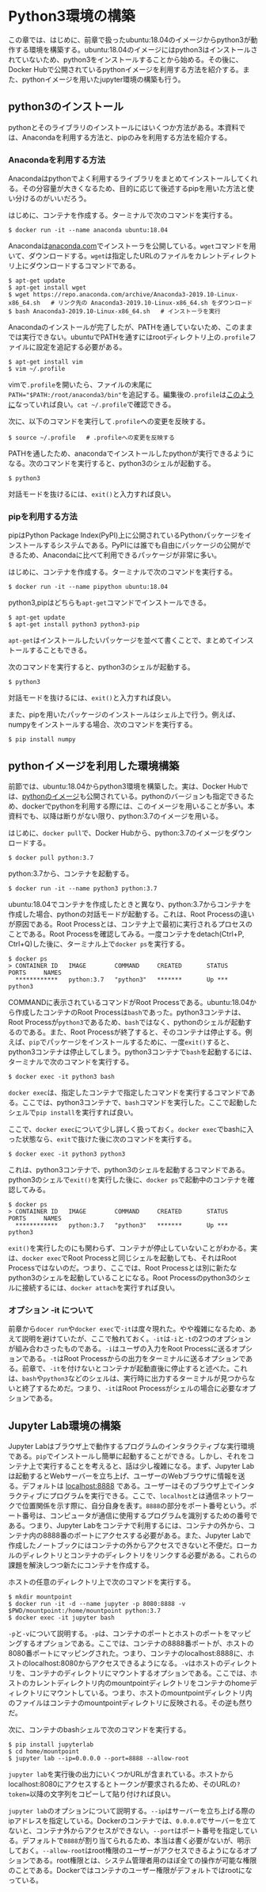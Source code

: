 # Python3環境の構築

この章では、はじめに、前章で扱ったubuntu:18.04のイメージからpython3が動作する環境を構築する。ubuntu:18.04のイメージにはpython3はインストールされていないため、python3をインストールすることから始める。その後に、Docker Hubで公開されているpythonイメージを利用する方法を紹介する。また、pythonイメージを用いたjupyter環境の構築も行う。

## python3のインストール
pythonとそのライブラリのインストールにはいくつか方法がある。本資料では、Anacondaを利用する方法と、pipのみを利用する方法を紹介する。
### Anacondaを利用する方法
Anacondaはpythonでよく利用するライブラリをまとめてインストールしてくれる。その分容量が大きくなるため、目的に応じて後述するpipを用いた方法と使い分けるのがいいだろう。

はじめに、コンテナを作成する。ターミナルで次のコマンドを実行する。
```shell
$ docker run -it --name anaconda ubuntu:18.04
```
Anacondaは[anaconda.com](https://www.anaconda.com/products/distribution)でインストーラを公開している。`wget`コマンドを用いて、ダウンロードする。`wget`は指定したURLのファイルをカレントディレクトリ上にダウンロードするコマンドである。
```shell
$ apt-get update
$ apt-get install wget
$ wget https://repo.anaconda.com/archive/Anaconda3-2019.10-Linux-x86_64.sh   # リンク先の Anaconda3-2019.10-Linux-x86_64.sh をダウンロード
$ bash Anaconda3-2019.10-Linux-x86_64.sh   # インストーラを実行
```
Anacondaのインストールが完了したが、PATHを通していないため、このままでは実行できない。ubuntuでPATHを通すにはrootディレクトリ上の`.profile`ファイルに設定を追記する必要がある。
```shell
$ apt-get install vim
$ vim ~/.profile
```
vimで`.profile`を開いたら、ファイルの末尾に`PATH="$PATH:/root/anaconda3/bin"`を追記する。編集後の`.profile`は[このように](examples/ex_profile.md)なっていれば良い。`cat ~/.profile`で確認できる。

次に、以下のコマンドを実行して`.profile`への変更を反映する。
```shell
$ source ~/.profile   # .profileへの変更を反映する
```
PATHを通したため、anacondaでインストールしたpythonが実行できるようになる。次のコマンドを実行すると、python3のシェルが起動する。
```shell
$ python3
```
対話モードを抜けるには、`exit()`と入力すれば良い。
### pipを利用する方法
pipはPython Package Index(PyPI)上に公開されているPythonパッケージをインストールするシステムである。PyPIには誰でも自由にパッケージの公開ができるため、Anacondaに比べて利用できるパッケージが非常に多い。

はじめに、コンテナを作成する。ターミナルで次のコマンドを実行する。
```shell
$ docker run -it --name pipython ubuntu:18.04
```
python3,pipはどちらも`apt-get`コマンドでインストールできる。
```shell
$ apt-get update
$ apt-get install python3 python3-pip
```
`apt-get`はインストールしたいパッケージを並べて書くことで、まとめてインストールすることもできる。

次のコマンドを実行すると、python3のシェルが起動する。
```shell
$ python3
```
対話モードを抜けるには、`exit()`と入力すれば良い。

また、pipを用いたパッケージのインストールはシェル上で行う。例えば、numpyをインストールする場合、次のコマンドを実行する。
```shell
$ pip install numpy
```

## pythonイメージを利用した環境構築
前節では、ubuntu:18.04からpython3環境を構築した。実は、Docker Hubでは、[pythonのイメージ](https://hub.docker.com/_/python)も公開されている。pythonのバージョンも指定できるため、dockerでpythonを利用する際には、このイメージを用いることが多い。本資料でも、以降は断りがない限り、python:3.7のイメージを用いる。

はじめに、`docker pull`で、Docker Hubから、python:3.7のイメージをダウンロードする。
```shell
$ docker pull python:3.7
```
python:3.7から、コンテナを起動する。
```shell
$ docker run -it --name python3 python:3.7
```
ubuntu:18.04でコンテナを作成したときと異なり、python:3.7からコンテナを作成した場合、pythonの対話モードが起動する。これは、Root Processの違いが原因である。Root Processとは、コンテナ上で最初に実行されるプロセスのことである。Root Processを確認してみる。一度コンテナをdetach(Ctrl+P, Ctrl+Q)した後に、ターミナル上で`docker ps`を実行する。
```shell
$ docker ps
> CONTAINER ID   IMAGE        COMMAND     CREATED       STATUS      PORTS     NAMES
  ************   python:3.7   "python3"   *******       Up ***                python3
```
COMMANDに表示されているコマンドがRoot Processである。ubuntu:18.04から作成したコンテナのRoot Processは`bash`であった。python3コンテナは、Root Processが`python3`であるため、`bash`ではなく、pythonのシェルが起動するのである。また、Root Processが終了すると、そのコンテナは停止する。例えば、`pip`でパッケージをインストールするために、一度`exit()`すると、python3コンテナは停止してしまう。python3コンテナで`bash`を起動するには、ターミナルで次のコマンドを実行する。
```shell
$ docker exec -it python3 bash
```
`docker exec`は、指定したコンテナで指定したコマンドを実行するコマンドである。ここでは、python3コンテナで、`bash`コマンドを実行した。ここで起動したシェルで`pip install`を実行すれば良い。

ここで、`docker exec`について少し詳しく扱っておく。`docker exec`でbashに入った状態なら、`exit`で抜けた後に次のコマンドを実行する。
```shell
$ docker exec -it python3 python3
```
これは、python3コンテナで、python3のシェルを起動するコマンドである。python3のシェルで`exit()`を実行した後に、`docker ps`で起動中のコンテナを確認してみる。
```shell
$ docker ps
> CONTAINER ID   IMAGE        COMMAND     CREATED       STATUS      PORTS     NAMES
  ************   python:3.7   "python3"   *******       Up ***                python3
```
`exit()`を実行したのにも関わらず、コンテナが停止していないことがわかる。実は、`docker exec`でRoot Processと同じシェルを起動しても、それはRoot Processではないのだ。つまり、ここでは、Root Processとは別に新たなpython3のシェルを起動していることになる。Root Processのpython3のシェルに接続するには、`docker attach`を実行すれば良い。

### オプション -it について
前章から`docer run`や`docker exec`で`-it`は度々現れた。やや複雑になるため、あえて説明を避けていたが、ここで触れておく。`-it`は`-i`と`-t`の2つのオプションが組み合わさったものである。`-i`はユーザの入力をRoot Processに送るオプションである。`-t`はRoot Processからの出力をターミナルに送るオプションである。前章で、`-it`を付けないとコンテナが起動直後に停止すると述べた。これは、`bash`や`python3`などのシェルは、実行時に出力するターミナルが見つからないと終了するためだ。つまり、`-it`はRoot Processがシェルの場合に必要なオプションである。

## Jupyter Lab環境の構築
Jupyter Labはブラウザ上で動作するプログラムのインタラクティブな実行環境である。`pip`でインストールし簡単に起動することができる。しかし、それをコンテナ上で実行することを考えると、話は少し複雑になる。まず、Jupyter Labは起動するとWebサーバーを立ち上げ、ユーザーのWebブラウザに情報を送る。デフォルトは [localhost:8888]() である。ユーザーはそのブラウザ上でインタラクティブにプログラムを実行できる。ここで、`localhost`とは通信ネットワークで位置関係を示す際に、自分自身を表す。`8888`の部分をポート番号という。ポート番号は、コンピュータが通信に使用するプログラムを識別するための番号である。つまり、Jupyter Labをコンテナで利用するには、コンテナの外から、コンテナ内の8888番のポートにアクセスする必要がある。また、Jupyter Labで作成したノートブックにはコンテナの外からアクセスできないと不便だ。ローカルのディレクトリとコンテナのディレクトリをリンクする必要がある。これらの課題を解決しつつ新たにコンテナを作成する。

ホストの任意のディレクトリ上で次のコマンドを実行する。

```shell
$ mkdir mountpoint
$ docker run -it -d --name jupyter -p 8080:8888 -v $PWD/mountpoint:/home/mountpoint python:3.7
$ docker exec -it jupyter bash
```
`-p`と`-v`について説明する。`-p`は、コンテナのポートとホストのポートをマッピングするオプションである。ここでは、コンテナの8888番ポートが、ホストの8080番ポートにマッピングされた。つまり、コンテナのlocalhost:8888に、ホストのlocalhost:8080からアクセスできるようになる。`-v`はホストのディレクトリを、コンテナのディレクトリにマウントするオプションである。ここでは、ホストのカレントディレクトリ内のmountpointディレクトリをコンテナのhomeディレクトリにマウントしている。つまり、ホストのmountpointディレクトリ内のファイルはコンテナのmountpointディレクトリに反映される。その逆も然りだ。

次に、コンテナのbashシェルで次のコマンドを実行する。
```shell
$ pip install jupyterlab
$ cd home/mountpoint
$ jupyter lab --ip=0.0.0.0 --port=8888 --allow-root
```
`jupyter lab`を実行後の出力にいくつかURLが含まれている。ホストからlocalhost:8080にアクセスするとトークンが要求されるため、そのURLの`?token=`以降の文字列をコピーして貼り付ければ良い。

`jupyter lab`のオプションについて説明する。`--ip`はサーバーを立ち上げる際のipアドレスを指定している。Dockerのコンテナでは、`0.0.0.0`でサーバーを立てないと、コンテナ外からアクセスができない。`--port`はポート番号を指定している。デフォルトで`8888`が割り当てられるため、本当は書く必要がないが、明示しておく。`--allow-root`はroot権限のユーザーがアクセスできるようになるオプションである。root権限とは、システム管理者用のほぼ全ての操作が可能な権限のことである。Dockerではコンテナのユーザー権限がデフォルトではrootになっている。